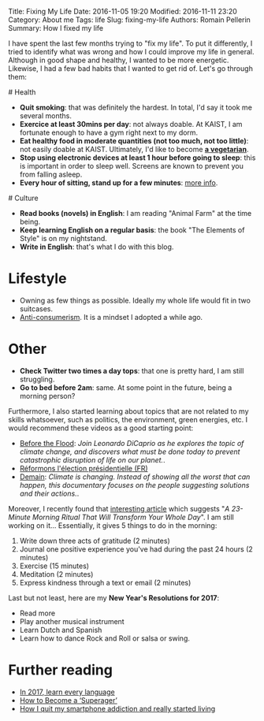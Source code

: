 Title: Fixing My Life
Date: 2016-11-05 19:20
Modified: 2016-11-11 23:20
Category: About me 
Tags: life
Slug: fixing-my-life 
Authors: Romain Pellerin
Summary: How I fixed my life 

I have spent the last few months trying to "fix my life". To put it differently, I tried to identify what was wrong and how I could improve my life in general. Although in good shape and healthy, I wanted to be more energetic. Likewise, I had a few bad habits that I wanted to get rid of. Let's go through them:

# Health

- **Quit smoking**: that was definitely the hardest. In total, I'd say it took me several months.
- **Exercice at least 30mins per day**: not always doable. At KAIST, I am fortunate enough to have a gym right next to my dorm.
- **Eat healthy food in moderate quantities (not too much, not too little)**: not easily doable at KAIST. Ultimately, I'd like to become **[a vegetarian](https://www.youtube.com/watch?v=KriTQ0aTrtw)**.
- **Stop using electronic devices at least 1 hour before going to sleep**: this is important in order to sleep well. Screens are known to prevent you from falling asleep.
- **Every hour of sitting, stand up for a few minutes**: [more info](http://www.everythingsouthcity.com/wp-content/uploads/2014/01/Sitting-page-001.jpg).

# Culture

- **Read books (novels) in English**: I am reading "Animal Farm" at the time being.
- **Keep learning English on a regular basis**: the book "The Elements of Style" is on my nightstand.
- **Write in English**: that's what I do with this blog.

# Lifestyle

- Owning as few things as possible. Ideally my whole life would fit in two suitcases.
- [Anti-consumerism](https://www.youtube.com/watch?v=_INOPfPdhB4). It is a mindset I adopted a while ago.

# Other

- **Check Twitter two times a day tops**: that one is pretty hard, I am still struggling.
- **Go to bed before 2am**: same. At some point in the future, being a morning person?

Furthermore, I also started learning about topics that are not related to my skills whatsoever, such as politics, the environment, green energies, etc. I would recommend these videos as a good starting point:

- [Before the Flood](https://www.youtube.com/watch?v=90CkXVF-Q8M): *Join Leonardo DiCaprio as he explores the topic of climate change, and discovers what must be done today to prevent catastrophic disruption of life on our planet.*.
- [Réformons l'élection présidentielle (FR)](https://www.youtube.com/watch?v=ZoGH7d51bvc)
- [Demain](https://www.demain-lefilm.com/en/film): *Climate is changing. Instead of showing all the worst that can happen, this documentary focuses on the people suggesting solutions and their actions.*.

Moreover, I recently found that [interesting article](http://www.inc.com/marcel-schwantes/a-23-minute-morning-ritual-that-will-transform-your-whole-day.html) which suggests "*A 23-Minute Morning Ritual That Will Transform Your Whole Day*". I am still working on it... Essentially, it gives 5 things to do in the morning:

1. Write down three acts of gratitude (2 minutes)
2. Journal one positive experience you've had during the past 24 hours (2 minutes)
3. Exercise (15 minutes)
4. Meditation (2 minutes)
5. Express kindness through a text or email (2 minutes)

Last but not least, here are my **New Year's Resolutions for 2017**:

- Read more
- Play another musical instrument
- Learn Dutch and Spanish
- Learn how to dance Rock and Roll or salsa or swing.

# Further reading

- [In 2017, learn every language](https://blog.bradfieldcs.com/in-2017-learn-every-language-59b11f68eee)
- [How to Become a ‘Superager’](http://mobile.nytimes.com/2016/12/31/opinion/sunday/how-to-become-a-superager.html)
- [How I quit my smartphone addiction and really started living](https://www.theguardian.com/technology/2016/feb/11/smartphone-technology-addiction-facebook-twitter)
